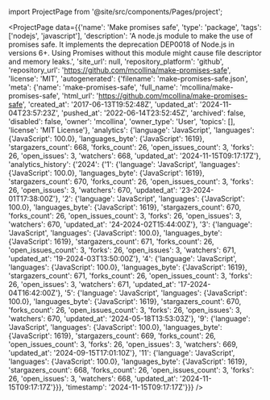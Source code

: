 
import ProjectPage from '@site/src/components/Pages/project';

<ProjectPage
    data={{'name': 'Make promises safe', 'type': 'package', 'tags': ['nodejs', 'javascript'], 'description': 'A node.js module to make the use of promises safe. It implements the deprecation DEP0018 of Node.js in versions 6+. Using Promises without this module might cause file descriptor and memory leaks.', 'site_url': null, 'repository_platform': 'github', 'repository_url': 'https://github.com/mcollina/make-promises-safe', 'license': 'MIT', 'autogenerated': {'filename': 'make-promises-safe.json', 'meta': {'name': 'make-promises-safe', 'full_name': 'mcollina/make-promises-safe', 'html_url': 'https://github.com/mcollina/make-promises-safe', 'created_at': '2017-06-13T19:52:48Z', 'updated_at': '2024-11-04T23:57:23Z', 'pushed_at': '2022-06-14T23:52:45Z', 'archived': false, 'disabled': false, 'owner': 'mcollina', 'owner_type': 'User', 'topics': [], 'license': 'MIT License'}, 'analytics': {'language': 'JavaScript', 'languages': {'JavaScript': 100.0}, 'languages_byte': {'JavaScript': 1619}, 'stargazers_count': 668, 'forks_count': 26, 'open_issues_count': 3, 'forks': 26, 'open_issues': 3, 'watchers': 668, 'updated_at': '2024-11-15T09:17:17Z'}, 'analytics_history': {'2024': {'1': {'language': 'JavaScript', 'languages': {'JavaScript': 100.0}, 'languages_byte': {'JavaScript': 1619}, 'stargazers_count': 670, 'forks_count': 26, 'open_issues_count': 3, 'forks': 26, 'open_issues': 3, 'watchers': 670, 'updated_at': '23-2024-01T17:38:00Z'}, '2': {'language': 'JavaScript', 'languages': {'JavaScript': 100.0}, 'languages_byte': {'JavaScript': 1619}, 'stargazers_count': 670, 'forks_count': 26, 'open_issues_count': 3, 'forks': 26, 'open_issues': 3, 'watchers': 670, 'updated_at': '24-2024-02T15:44:00Z'}, '3': {'language': 'JavaScript', 'languages': {'JavaScript': 100.0}, 'languages_byte': {'JavaScript': 1619}, 'stargazers_count': 671, 'forks_count': 26, 'open_issues_count': 3, 'forks': 26, 'open_issues': 3, 'watchers': 671, 'updated_at': '19-2024-03T13:50:00Z'}, '4': {'language': 'JavaScript', 'languages': {'JavaScript': 100.0}, 'languages_byte': {'JavaScript': 1619}, 'stargazers_count': 671, 'forks_count': 26, 'open_issues_count': 3, 'forks': 26, 'open_issues': 3, 'watchers': 671, 'updated_at': '17-2024-04T16:42:00Z'}, '5': {'language': 'JavaScript', 'languages': {'JavaScript': 100.0}, 'languages_byte': {'JavaScript': 1619}, 'stargazers_count': 670, 'forks_count': 26, 'open_issues_count': 3, 'forks': 26, 'open_issues': 3, 'watchers': 670, 'updated_at': '2024-05-18T13:53:03Z'}, '9': {'language': 'JavaScript', 'languages': {'JavaScript': 100.0}, 'languages_byte': {'JavaScript': 1619}, 'stargazers_count': 669, 'forks_count': 26, 'open_issues_count': 3, 'forks': 26, 'open_issues': 3, 'watchers': 669, 'updated_at': '2024-09-15T17:01:10Z'}, '11': {'language': 'JavaScript', 'languages': {'JavaScript': 100.0}, 'languages_byte': {'JavaScript': 1619}, 'stargazers_count': 668, 'forks_count': 26, 'open_issues_count': 3, 'forks': 26, 'open_issues': 3, 'watchers': 668, 'updated_at': '2024-11-15T09:17:17Z'}}}, 'timestamp': '2024-11-15T09:17:17Z'}}}
/>

